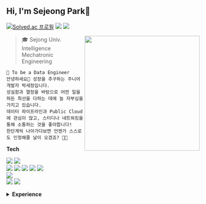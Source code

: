 ## Hi, I'm Sejeong Park👋

[![Solved.ac
프로필](http://mazassumnida.wtf/api/mini/generate_badge?boj=tpwjd29)](https://solved.ac/tpwjd29)
<a href="https://setorylog.oopy.io/"><img src="https://img.shields.io/badge/-TechBlog-000000?style=flat&logo=notion&logoColor=white&"/></a>
<a href="https://www.linkedin.com/in/%EC%84%B8%EC%A0%95-%EB%B0%95-0074751b6"><img src="https://img.shields.io/badge/LinkedIn-0A66C2?style=flat&logo=linkedin&logoColor=white&"/></a>

<img align="right" src="https://github.com/sejeong-park/sejeong-park/assets/62873925/3124c1e6-6acd-48c9-bbc7-3f8e40bd2d6d" width = "300" height = "300"/>


> 🎓 Sejong Univ. Intelligence Mechatronic Engineering<br>

```
🌱 To be a Data Engineer
안녕하세요🙂 성장을 추구하는 주니어 개발자 박세정입니다.
성실함과 열정을 바탕으로 어떤 일을 하든 최선을 다하는 데에 늘 자부심을 가지고 있습니다.
데이터 파이프라인과 Public Cloud에 관심이 많고, 스터디나 네트워킹을 통해 소통하는 것을 좋아합니다!
한단계씩 나아가다보면 언젠가 스스로도 인정해줄 날이 오겠죠? 🤔🔥
``` 
  


<b>Tech</b>

<a><img src="https://img.shields.io/badge/Python-3776AB?style=flat&logo=Python&logoColor=white"/></a> 
<a><img src="https://img.shields.io/badge/Java-007396?style=flat&logo=JAVA&logoColor=white"/></a>
<br>
<a><img src="https://img.shields.io/badge/Airflow-017CEE?style=flat&logo=apacheairflow&logoColor=white"/></a> 
<a><img src="https://img.shields.io/badge/spark-E25A1C?style=flat&logo=apachespark&logoColor=white"/></a> 
<a><img src="https://img.shields.io/badge/dbt-FF694B?style=flat&logo=dbt&logoColor=white"/></a> 
<a><img src="https://img.shields.io/badge/docker-2496ED?style=flat&logo=docker&logoColor=white"/></a> 
<a><img src="https://img.shields.io/badge/looker-4285F4?style=flat&logo=looker&logoColor=white"/></a> 
<br>
<a><img src="https://img.shields.io/badge/django-092E20?style=flat&logo=django&logoColor=white"/></a> 
<br>
<a><img src="https://img.shields.io/badge/AWS-FF9900?style=flat&logo=amazonaws&logoColor=white"/></a> 
<a><img src="https://img.shields.io/badge/GCP-4285F4?style=flat&logo=googlecloud&logoColor=white"/></a> 



<details>
<summary><b>Experience</b></summary>
<div>
  
* `2017.03 ~ 2023.02`  세종대학교 지능기전공학부(무인이동체공학 전공) 졸업
* `2021.01 ~ 2021.03`  ETRI 환경ICT연구실 연구연수생
* `2021.03 ~ 2021.08`  SAI CV Team 
* `2021.10 ~ 2022.12`  Crowdworks Data Engineering Team
* `2022.04 ~ 2022.06`  실리콘밸리에서 날라온 데이터 엔지니어링 스타터 8기
  
</div>
</details>

